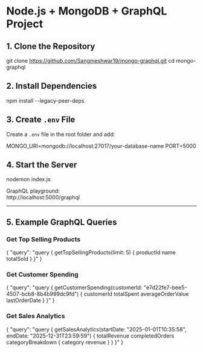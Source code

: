 # Node.js + MongoDB + GraphQL Project

## 1. Clone the Repository

git clone https://github.com/Sangmeshwar19/mongo-graphql.git
cd mongo-graphql


## 2. Install Dependencies

npm install --legacy-peer-deps

## 3. Create `.env` File

Create a `.env` file in the root folder and add:

MONGO_URI=mongodb://localhost:27017/your-database-name 
PORT=5000



## 4. Start the Server

nodemon index.js


GraphQL playground:  
http://localhost:5000/graphql

---

## 5. Example GraphQL Queries

### Get Top Selling Products
{
  "query": "query { getTopSellingProducts(limit: 5) { productId name totalSold } }"
}



### Get Customer Spending

{
  "query": "query { getCustomerSpending(customerId: \"e7d22fe7-bee5-4507-bcb8-8b4b999dc9fd\") { customerId totalSpent averageOrderValue lastOrderDate } }"
}


### Get Sales Analytics

{
  "query": "query { getSalesAnalytics(startDate: \"2025-01-01T10:35:58\", endDate: \"2025-12-31T23:59:59\") { totalRevenue completedOrders categoryBreakdown { category revenue } } }"
}



